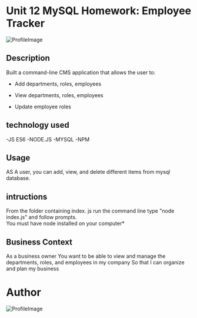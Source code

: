 # Unit 12 MySQL Homework: Employee Tracker

![ProfileImage](https://img.shields.io/badge/pablo-pvazquezems-brightgreen)

## Description

Built a command-line CMS application that allows the user to:

  * Add departments, roles, employees

  * View departments, roles, employees

  * Update employee roles


## technology used
-JS ES6
-NODE.JS
-MYSQL
-NPM

## Usage

AS A user, you can add, view, and delete different items from mysql database.

## intructions

From the folder containing index. js run the command line type "node index.js" and follow prompts.  
You must have node installed on your computer*

## Business Context
As a business owner
You want to be able to view and manage the departments, roles, and employees in my company
So that I can organize and plan my business

# Author
![ProfileImage](https://avatars3.githubusercontent.com/u/33847405?v=4)
